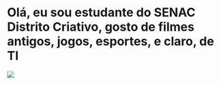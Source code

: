 <h1>Olá, eu sou estudante do SENAC Distrito Criativo, gosto de filmes antigos, jogos, esportes, e claro, de TI</h1>
<img src="[dinossauro.jpg](https://images-wixmp-ed30a86b8c4ca887773594c2.wixmp.com/f/4a61efe2-70d3-443d-81d2-4cdcdad6ac6e/demx2zz-315683b8-8119-4e68-a09e-f3f284ad5549.gif?token=eyJ0eXAiOiJKV1QiLCJhbGciOiJIUzI1NiJ9.eyJzdWIiOiJ1cm46YXBwOjdlMGQxODg5ODIyNjQzNzNhNWYwZDQxNWVhMGQyNmUwIiwiaXNzIjoidXJuOmFwcDo3ZTBkMTg4OTgyMjY0MzczYTVmMGQ0MTVlYTBkMjZlMCIsIm9iaiI6W1t7InBhdGgiOiJcL2ZcLzRhNjFlZmUyLTcwZDMtNDQzZC04MWQyLTRjZGNkYWQ2YWM2ZVwvZGVteDJ6ei0zMTU2ODNiOC04MTE5LTRlNjgtYTA5ZS1mM2YyODRhZDU1NDkuZ2lmIn1dXSwiYXVkIjpbInVybjpzZXJ2aWNlOmZpbGUuZG93bmxvYWQiXX0.q9irf8G7lpIJl4WIKHIaK05OPzVqubt90A2TDLDHPiw)" />
